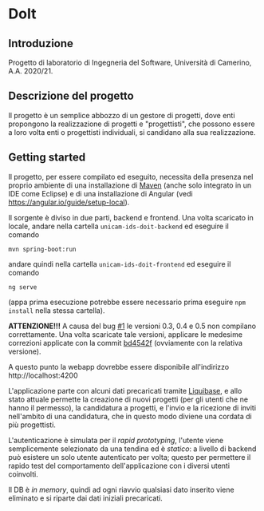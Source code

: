 # DoIt

## Introduzione
Progetto di laboratorio di Ingegneria del Software, Università di Camerino, A.A. 2020/21.

## Descrizione del progetto
Il progetto è un semplice abbozzo di un gestore di progetti, dove enti
propongono la realizzazione di progetti e "progettisti", che possono essere
a loro volta enti o progettisti individuali, si candidano alla sua realizzazione.

## Getting started
Il progetto, per essere compilato ed eseguito, necessita della presenza nel proprio ambiente
di una installazione di [Maven](https://maven.apache.org/) (anche solo integrato in un IDE come Eclipse) 
e di una installazione di Angular (vedi https://angular.io/guide/setup-local).

Il sorgente è diviso in due parti, backend e frontend. Una volta scaricato in locale, 
andare nella cartella `unicam-ids-doit-backend` ed eseguire il comando
```
mvn spring-boot:run
```
andare quindi nella cartella `unicam-ids-doit-frontend` ed eseguire il comando
```
ng serve
```
(appa prima esecuzione potrebbe essere necessario prima eseguire `npm install` nella stessa cartella).

**ATTENZIONE!!!** A causa del bug [#1](https://github.com/giulio-quaresima/unicam-ids-doit/issues/1) le versioni 0.3, 0.4 e 0.5 non compilano correttamente. Una volta scaricate tale versioni, applicare le medesime correzioni applicate con la commit [bd4542f](https://github.com/giulio-quaresima/unicam-ids-doit/commit/bd4542f38576f4f15fa8090c98ea24067310405d) (ovviamente con la relativa versione).

A questo punto la webapp dovrebbe essere disponibile all'indirizzo http://localhost:4200

L'applicazione parte con alcuni dati precaricati tramite [Liquibase](https://www.liquibase.org/),
e allo stato attuale permette la creazione di nuovi progetti (per gli utenti che ne hanno il permesso), 
la candidatura a progetti, e l'invio e la ricezione di inviti nell'ambito di una candidatura,
che in questo modo diviene una cordata di più progettisti.

L'autenticazione è simulata per il _rapid prototyping_, l'utente viene semplicemente
selezionato da una tendina ed è _statico_: a livello di backend può esistere un solo
utente autenticato per volta; questo per permettere il rapido test del comportamento
dell'applicazione con i diversi utenti coinvolti.

Il DB è _in memory_, quindi ad ogni riavvio qualsiasi dato inserito viene eliminato
e si riparte dai dati iniziali precaricati.
